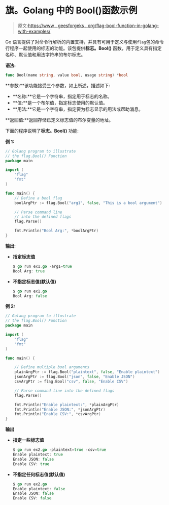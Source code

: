 # 旗。Golang 中的 Bool()函数示例

> 原文:[https://www . geesforgeks . org/flag-bool-function-in-golang-with-examples/](https://www.geeksforgeeks.org/flag-bool-function-in-golang-with-examples/)

Go 语言提供了对命令行解析的内置支持，并具有可用于定义与使用`flag`包的命令行程序一起使用的标志的功能。该包提供**标志。Bool()** 函数，用于定义具有指定名称、默认值和用法字符串的布尔标志。

**语法:**

```go
func Bool(name string, value bool, usage string) *bool
```

**参数:**该功能接受三个参数，如上所述，描述如下:

*   **名称:**它是一个字符串，指定用于标志的名称。
*   **值:**是一个布尔值，指定标志使用的默认值。
*   **用法:**它是一个字符串，指定要为标志显示的用法或帮助消息。

**返回值:**返回存储已定义标志值的布尔变量的地址。

下面的程序说明了**标志。Bool()** 功能:

**例 1:**

```go
// Golang program to illustrate
// the flag.Bool() Function
package main

import (
    "flag"
    "fmt"
)

func main() {
    // Define a bool flag
    boolArgPtr := flag.Bool("arg1", false, "This is a bool argument")

    // Parse command line 
    // into the defined flags
    flag.Parse()

    fmt.Println("Bool Arg:", *boolArgPtr)
}
```

**输出:**

*   **指定标志值**

    ```go
    $ go run ex1.go -arg1=true
    Bool Arg: true
    ```

*   **不指定标志值(默认值)**

    ```go
    $ go run ex1.go
    Bool Arg: false

    ```

**例 2:**

```go
// Golang program to illustrate
// the flag.Bool() Function
package main

import (
    "flag"
    "fmt"
)

func main() {

    // Define multiple bool arguments
    plainArgPtr := flag.Bool("plaintext", false, "Enable plaintext")
    jsonArgPtr := flag.Bool("json", false, "Enable JSON")
    csvArgPtr := flag.Bool("csv", false, "Enable CSV")

    // Parse command line into the defined flags
    flag.Parse()

    fmt.Println("Enable plaintext:", *plainArgPtr)
    fmt.Println("Enable JSON:", *jsonArgPtr)
    fmt.Println("Enable CSV:", *csvArgPtr)
}
```

**输出**

*   **指定一些标志值**

    ```go
    $ go run ex2.go -plaintext=true -csv=true
    Enable plaintext: true
    Enable JSON: false
    Enable CSV: true

    ```

*   **不指定任何标志值(默认值)**

    ```go
    $ go run ex2.go
    Enable plaintext: false
    Enable JSON: false
    Enable CSV: false

    ```